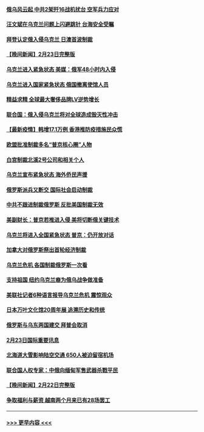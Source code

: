 #### [俄乌风云起 中共2架歼16战机扰台 空军兵力应对](../pages/prog202/a103355725.md?t=02241301) 
#### [汪文斌在乌克兰问题上闪避跳针 台海安全受瞩](../pages/prog202/a103355734.md?t=02241301) 
#### [拜登认定俄入侵乌克兰 日澳首波制裁](../pages/prog202/a103355732.md?t=02241301) 
#### [【晚间新闻】2月23日完整版](../pages/prog202/a103355977.md?t=02241301) 
#### [乌克兰进入紧急状态 美媒：俄军48小时内入侵](../pages/prog202/a103355936.md?t=02241301) 
#### [乌克兰进入国家紧急状态 俄国撤离使馆人员](../pages/prog202/a103355818.md?t=02241301) 
#### [精益求精 全球最大奢侈品牌LV逆势增长](../pages/prog202/a103355762.md?t=02241301) 
#### [联合国：俄入侵乌克兰将对全球造成毁灭性冲击](../pages/prog202/a103355748.md?t=02241301) 
#### [【最新疫情】韩增17.1万例 香港推防疫措施民众慌](../pages/prog202/a103355571.md?t=02241301) 
#### [欧盟批准制裁多名“普京核心圈”人物](../pages/prog202/a103355554.md?t=02241301) 
#### [白宫制裁北溪2号公司和相关个人](../pages/prog202/a103355708.md?t=02241301) 
#### [乌克兰宣布紧急状态 海外侨民声援](../pages/prog202/a103355616.md?t=02241301) 
#### [俄罗斯派兵又断交 国际社会启动制裁](../pages/prog202/a103355584.md?t=02241301) 
#### [中共不跟进制裁俄罗斯 反批美国制裁无效](../pages/prog202/a103355545.md?t=02241301) 
#### [美副财长：普京若推进入侵 美将切断俄关键技术](../pages/prog202/a103355448.md?t=02241301) 
#### [乌克兰将进入全国紧急状态 普京：仍开放对话](../pages/prog202/a103355491.md?t=02241301) 
#### [加拿大对俄罗斯祭出首轮经济制裁](../pages/prog202/a103355461.md?t=02241301) 
#### [乌克兰危机 各国制裁俄罗斯一次看](../pages/prog202/a103355157.md?t=02241301) 
#### [支持祖国 纽约乌克兰裔为俄乌战争做准备](../pages/prog202/a103355290.md?t=02241301) 
#### [美联社记者6种语言报导乌克兰危机 震惊观众](../pages/prog202/a103355281.md?t=02241301) 
#### [日本万叶文化馆20周年展 追溯历史和传统](../pages/prog202/a103355366.md?t=02241301) 
#### [俄罗斯与乌东两国建交 拜普会取消](../pages/prog202/a103355320.md?t=02241301) 
#### [2月23日国际重要讯息](../pages/prog202/a103355318.md?t=02241301) 
#### [北海道大雪影响陆空交通 650人被迫留宿机场](../pages/prog202/a103355229.md?t=02241301) 
#### [联合国人权专家：中俄向缅甸军售武器杀戮平民](../pages/prog202/a103355205.md?t=02241301) 
#### [【晚间新闻】2月22日完整版](../pages/prog202/a103355048.md?t=02241301) 
#### [争取福利与薪资 越南两个月来已有28场罢工](../pages/prog202/a103355143.md?t=02241301) 

----
#### [ >>> 更早内容 <<< ](../indexes/prog202-earlier.md)
